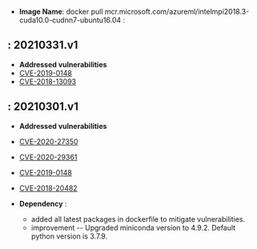 - **Image Name**: docker pull mcr.microsoft.com/azureml/intelmpi2018.3-cuda10.0-cudnn7-ubuntu16.04 :


: 20210331.v1
-------------------

-   **Addressed vulnerabilities**
-   [CVE-2019-0148](https://lists.ubuntu.com/archives/ubuntu-security-announce/2021-January/005823.html)
-   [CVE-2018-13093](https://lists.ubuntu.com/archives/ubuntu-security-announce/2021-January/005857.html)

   
: 20210301.v1
-------------------

-   **Addressed vulnerabilities**
-   [CVE-2020-27350](https://lists.ubuntu.com/archives/ubuntu-security-announce/2020-December/005802.html)
-   [CVE-2020-29361](https://lists.ubuntu.com/archives/ubuntu-security-announce/2021-January/005819.html)
-   [CVE-2019-0148](https://lists.ubuntu.com/archives/ubuntu-security-announce/2021-January/005823.html)
-   [CVE-2018-20482](https://lists.ubuntu.com/archives/ubuntu-security-announce/2021-January/005839.html)
 
 -   **Dependency** : 
  
     -   added all latest packages in dockerfile to mitigate vulnerabilities.
     -   improvement -- Upgraded miniconda version to 4.9.2. Default python version is 3.7.9.
